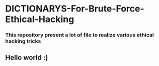 # DICTIONARYS-For-Brute-Force-Ethical-Hacking
### This repository present a lot of file to realize various ethical hacking tricks
## Hello world :)

